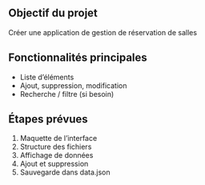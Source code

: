 ## Objectif du projet
Créer une application de gestion de réservation de salles

## Fonctionnalités principales
- Liste d’éléments
- Ajout, suppression, modification
- Recherche / filtre (si besoin)

## Étapes prévues
1. Maquette de l’interface
2. Structure des fichiers
3. Affichage de données
4. Ajout et suppression
5. Sauvegarde dans data.json